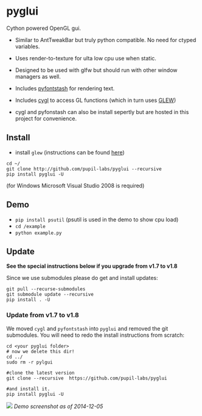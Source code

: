 pyglui
======

Cython powered OpenGL gui.

* Similar to AntTweakBar but truly python compatible. No need for ctyped variables.

* Uses render-to-texture for ulta low cpu use when static.

* Designed to be used with glfw but should run with other window managers as well.

* Includes [pyfontstash](https://github.com/pupil-labs/pyglui/tree/master/pyglui/pyfontstash) for rendering text.

* Includes [cygl](https://github.com/pupil-labs/pyglui/tree/master/pyglui/cygl) to access GL functions (which in turn uses [GLEW](http://glew.sourceforge.net/))

* cygl and pyfonstash can also be install sepertly but are hosted in this project for convenience.



## Install
* install `glew` (instructions can be found [here](https://github.com/pupil-labs/cygl/blob/master/README.md))
```shell
cd ~/
git clone http://github.com/pupil-labs/pyglui --recursive
pip install pyglui -U
```

(for Windows Microsoft Visual Studio 2008 is required)

## Demo
* `pip install psutil` (psutil is used in the demo to show cpu load)
* `cd /example`
* `python example.py`


## Update
**See the special instructions below if you upgrade from v1.7 to v1.8**

Since we use submodules please do get and install updates:
```shell
git pull --recurse-submodules
git submodule update --recursive
pip install . -U
```

### Update from v1.7 to v1.8
We moved `cygl` and `pyfontstash` into `pyglui` and removed the git submodules.
You will need to redo the install instructions from scratch:

```
cd <your pyglui folder>
# now we delete this dir!
cd ../
sudo rm -r pylgui

#clone the latest version
git clone --recursive  https://github.com/pupil-labs/pyglui

#and install it.
pip install pyglui -U
```

![](https://raw.github.com/wiki/pupil-labs/pyglui/media/demo_screenshot_20141221.png)
*Demo screenshot as of 2014-12-05*
